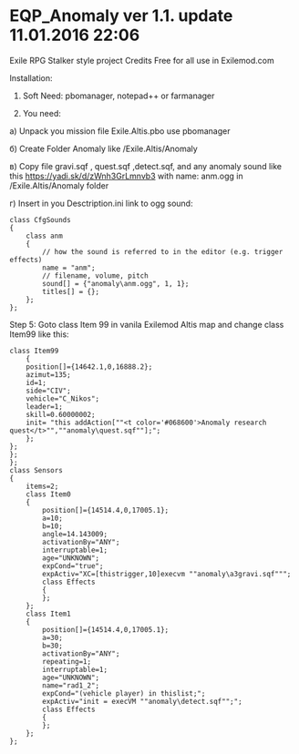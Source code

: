 # EQP_Anomaly ver 1.1. update 11.01.2016 22:06
Exile RPG Stalker style project Credits Free for all use in Exilemod.com

Installation:

1) Soft Need: pbomanager, notepad++ or farmanager

2) You need: 

а) Unpack you mission file Exile.Altis.pbo use pbomanager

б) Create Folder Anomaly like /Exile.Altis/Anomaly

в) Copy file  gravi.sqf , quest.sqf ,detect.sqf, and any anomaly sound like this https://yadi.sk/d/zWnh3GrLmnvb3 with name: anm.ogg in /Exile.Altis/Anomaly folder

г) Insert in you Desctription.ini link to ogg sound:

	class CfgSounds
	{
		class anm
		{
			// how the sound is referred to in the editor (e.g. trigger effects)
			name = "anm";
			// filename, volume, pitch
			sound[] = {"anomaly\anm.ogg", 1, 1};
			titles[] = {};
		};
	};

Step 5: Goto  class Item 99 in vanila Exilemod Altis map and change class Item99 like this:

	class Item99
		{
		position[]={14642.1,0,16888.2};
		azimut=135;
		id=1;
		side="CIV";
		vehicle="C_Nikos";
		leader=1;
		skill=0.60000002;
		init= "this addAction[""<t color='#068600'>Anomaly research quest</t>"",""anomaly\quest.sqf""];";
		};
	};
	};
	};
	class Sensors
	{
		items=2;
		class Item0
		{
			position[]={14514.4,0,17005.1};
			a=10;
			b=10;
			angle=14.143009;
			activationBy="ANY";
			interruptable=1;
			age="UNKNOWN";
			expCond="true";
			expActiv="XC=[thistrigger,10]execvm ""anomaly\a3gravi.sqf""";
			class Effects
			{
			};
		};
		class Item1
		{
			position[]={14514.4,0,17005.1};
			a=30;
			b=30;
			activationBy="ANY";
			repeating=1;
			interruptable=1;
			age="UNKNOWN";
			name="rad1_2";
			expCond="(vehicle player) in thislist;";
			expActiv="init = execVM ""anomaly\detect.sqf"";";
			class Effects
			{
			};
		};
	};	



